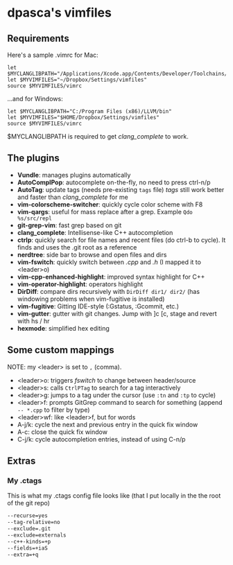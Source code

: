 # dpasca's vimfiles

## Requirements

Here's a sample .vimrc for Mac:
```vimscript
let $MYCLANGLIBPATH="/Applications/Xcode.app/Contents/Developer/Toolchains/XcodeDefault.xctoolchain/usr/lib/"
let $MYVIMFILES="~/Dropbox/Settings/vimfiles"
source $MYVIMFILES/vimrc
```

...and for Windows:
```vimscript
let $MYCLANGLIBPATH="C:/Program Files (x86)/LLVM/bin"
let $MYVIMFILES="$HOME/Dropbox/Settings/vimfiles"
source $MYVIMFILES/vimrc
```

$MYCLANGLIBPATH is required to get *clang_complete* to work.

## The plugins

* **Vundle**: manages plugins automatically
* **AutoComplPop**: autocomplete on-the-fly, no need to press ctrl-n/p
* **AutoTag**: update tags (needs pre-existing `tags` file) *tags* still work better and faster than *clang_complete* for me
* **vim-colorscheme-switcher**: quickly cycle color scheme with F8
* **vim-qargs**: useful for mass replace after a grep. Example `Qdo %s/src/repl`
* **git-grep-vim**: fast grep based on git 
* **clang_complete**: Intellisense-like C++ autocompletion 
* **ctrlp**: quickly search for file names and recent files (do ctrl-b to cycle). It finds and uses the .git root as a reference
* **nerdtree**: side bar to browse and open files and dirs
* **vim-fswitch**: quickly switch between *.cpp* and *.h* (I mapped it to \<leader\>o)
* **vim-cpp-enhanced-highlight**: improved syntax highlight for C++
* **vim-operator-highlight**: operators highlight
* **DirDiff**: compare dirs recursively with `DirDiff dir1/ dir2/` (has windowing problems when vim-fugitive is installed)
* **vim-fugitive**: Gitting IDE-style (:Gstatus, :Gcommit, etc.)
* **vim-gutter**: gutter with git changes. Jump with ]c [c, stage and revert with <leader>hs / hr
* **hexmode**: simplified hex editing

## Some custom mappings

NOTE: my \<leader\> is set to `,` (comma).

* \<leader\>o: triggers *fswitch* to change between header/source
* \<leader\>s: calls `CtrlPTag` to search for a tag interactively
* \<leader\>g: jumps to a tag under the cursor (use `:tn` and `:tp` to cycle)
* \<leader\>f: prompts GitGrep command to search for something (append ` -- *.cpp` to filter by type)
* \<leader\>wf: like \<leader\>f, but for words
* A-j/k: cycle the next and previous entry in the quick fix window
* A-c: close the quick fix window
* C-j/k: cycle autocompletion entries, instead of using C-n/p

## Extras
### My .ctags
This is what my .ctags config file looks like (that I put locally in the the root of the git repo)
```bash
--recurse=yes
--tag-relative=no
--exclude=.git
--exclude=externals
--c++-kinds=+p
--fields=+iaS
--extra=+q
```
